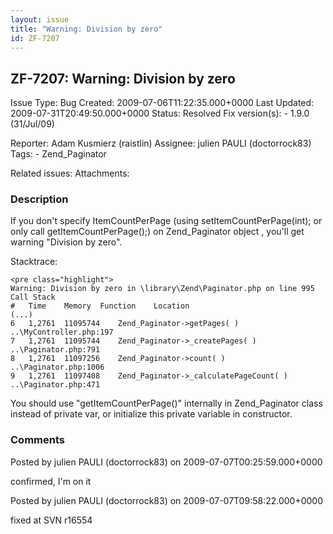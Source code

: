 ```yaml
---
layout: issue
title: "Warning: Division by zero"
id: ZF-7207
---
```


ZF-7207: Warning: Division by zero
----------------------------------

 Issue Type: Bug Created: 2009-07-06T11:22:35.000+0000 Last Updated: 2009-07-31T20:49:50.000+0000 Status: Resolved Fix version(s): - 1.9.0 (31/Jul/09)
 
 Reporter:  Adam Kusmierz (raistlin)  Assignee:  julien PAULI (doctorrock83)  Tags: - Zend\_Paginator
 
 Related issues: 
 Attachments: 
### Description

If you don't specify ItemCountPerPage (using setItemCountPerPage(int); or only call getItemCountPerPage();) on Zend\_Paginator object , you'll get warning "Division by zero".

Stacktrace:

 
    <pre class="highlight">
    Warning: Division by zero in \library\Zend\Paginator.php on line 995
    Call Stack
    #   Time    Memory  Function    Location
    (...)
    6   1,2761  11095744    Zend_Paginator->getPages( ) ..\MyController.php:197
    7   1,2761  11095744    Zend_Paginator->_createPages( ) ..\Paginator.php:791
    8   1,2761  11097256    Zend_Paginator->count( )    ..\Paginator.php:1006
    9   1,2761  11097408    Zend_Paginator->_calculatePageCount( )  ..\Paginator.php:471


You should use "getItemCountPerPage()" internally in Zend\_Paginator class instead of private var, or initialize this private variable in constructor.

 

 

### Comments

Posted by julien PAULI (doctorrock83) on 2009-07-07T00:25:59.000+0000

confirmed, I'm on it

 

 

Posted by julien PAULI (doctorrock83) on 2009-07-07T09:58:22.000+0000

fixed at SVN r16554

 

 